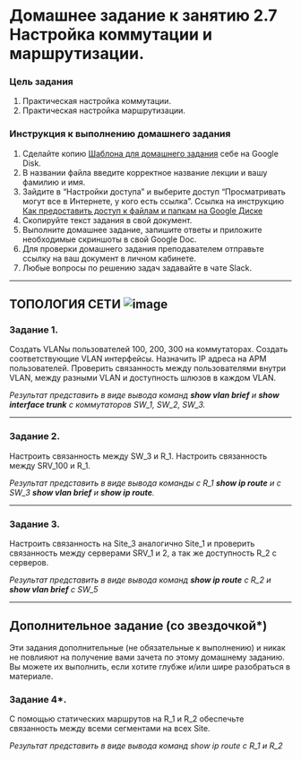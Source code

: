 # Домашнее задание к занятию 2.7 Настройка коммутации и маршрутизации.

### Цель задания
1. Практическая настройка коммутации.
2. Практическая настройка маршрутизации.

### Инструкция к выполнению домашнего задания

1. Сделайте копию [Шаблона для домашнего задания](https://docs.google.com/document/d/1youKpKm_JrC0UzDyUslIZW2E2bIv5OVlm_TQDvH5Pvs/edit) себе на Google Disk.
2. В названии файла введите корректное название лекции и вашу фамилию и имя.
3. Зайдите в “Настройки доступа” и выберите доступ “Просматривать могут все в Интернете, у кого есть ссылка”.
 Ссылка на инструкцию [Как предоставить доступ к файлам и папкам на Google Диске](https://support.google.com/docs/answer/2494822?hl=ru&co=GENIE.Platform%3DDesktop)
5. Скопируйте текст задания в свой документ.
6. Выполните домашнее задание, запишите ответы и приложите необходимые скриншоты в свой Google Doc.
7. Для проверки домашнего задания преподавателем отправьте ссылку на ваш документ в личном кабинете.
8. Любые вопросы по решению задач задавайте в чате Slack.

------
ТОПОЛОГИЯ СЕТИ
![image](https://user-images.githubusercontent.com/71018632/146266900-f142fb82-dd1b-4248-a966-f84154c94254.png)
------

### Задание 1.

Создать VLANы пользователей 100, 200, 300 на коммутаторах. Создать соответствующие VLAN интерфейсы. Назначить IP адреса на АРМ пользователей. Проверить связанность между пользователями внутри VLAN, между разными VLAN и доступность шлюзов в каждом VLAN. 

*Результат представить в виде вывода команд ***show vlan brief*** и ***show interface trunk*** с коммутаторов SW_1, SW_2, SW_3.*

------

### Задание 2.

Настроить связанность между SW_3 и R_1. Настроить связанность между SRV_100 и R_1. 

*Результат представить в виде вывода команды с R_1 ***show ip route*** и с SW_3 ***show vlan brief*** и ***show ip route***.*

---

### Задание 3.

Настроить связанность на Site_3 аналогично Site_1 и проверить связанность между серверами SRV_1 и 2, а так же доступность R_2 с серверов.

*Результат представить в виде вывода команд ***show ip route*** с R_2 и ***show vlan brief*** с SW_5*

---

## Дополнительное задание (со звездочкой*)

Эти задания дополнительные (не обязательные к выполнению) и никак не повлияют на получение вами зачета по этому домашнему заданию. Вы можете их выполнить, если хотите глубже и/или шире разобраться в материале.

### Задание 4*.

С помощью статических маршрутов на R_1 и R_2 обеспечьте связанность между всеми сегментами на всех Site.

*Результат представить в виде вывода команд *show ip route* с R_1 и R_2*
